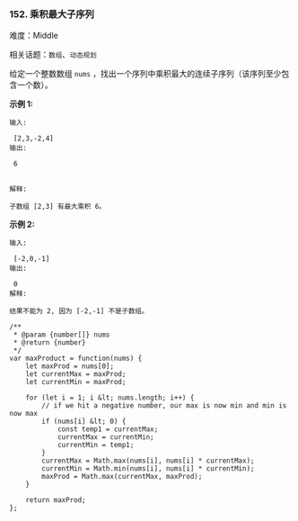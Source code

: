 ### 152. 乘积最大子序列

难度：Middle

相关话题：`数组`、`动态规划`

给定一个整数数组  `nums` ，找出一个序列中乘积最大的连续子序列（该序列至少包含一个数）。



 **示例 1:** 





```
输入:

 [2,3,-2,4]
输出:

 6


解释:

子数组 [2,3] 有最大乘积 6。

```

 **示例 2:** 





```
输入:

 [-2,0,-1]
输出:

 0
解释:

结果不能为 2, 因为 [-2,-1] 不是子数组。
```


```
/**
 * @param {number[]} nums
 * @return {number}
 */
var maxProduct = function(nums) {
    let maxProd = nums[0];
    let currentMax = maxProd;
    let currentMin = maxProd;
    
    for (let i = 1; i &lt; nums.length; i++) {
        // if we hit a negative number, our max is now min and min is now max
        if (nums[i] &lt; 0) {
            const temp1 = currentMax;
            currentMax = currentMin;
            currentMin = temp1;
        }
        currentMax = Math.max(nums[i], nums[i] * currentMax);
        currentMin = Math.min(nums[i], nums[i] * currentMin);
        maxProd = Math.max(currentMax, maxProd);
    }
    
    return maxProd;
};



```
